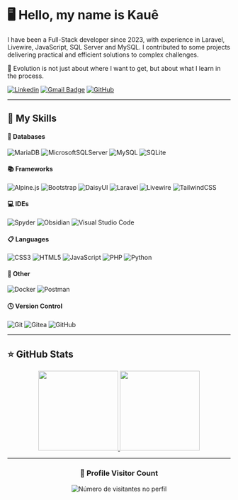<!-- @format -->

# 🖥️ Hello, my name is Kauê

I have been a Full-Stack developer since 2023, with experience in Laravel, Livewire, JavaScript, SQL Server and MySQL. I contributed to some projects delivering practical and efficient solutions to complex challenges.

💬 Evolution is not just about where I want to get, but about what I learn in the process.

[![Linkedin](https://img.shields.io/badge/LinkedIn-0077B5?style=flat-square&logo=linkedin&logoColor=white&link=https://www.linkedin.com/in/kaue-francisco-21a192168/)](https://www.linkedin.com/in/kaue-francisco-21a192168/)
[![Gmail Badge](https://img.shields.io/badge/Microsoft_Outlook-0078D4?style=flat-square&logo=microsoft-outlook&logoColor=white&link=mailto:kaue_francisco70@hotmail.com)](mailto:kaue_francisco70@hotmail.com)
[![GitHub](https://img.shields.io/badge/GitHub-100000?style=flat-square&logo=github&logoColor=white&link=)](https://github.com/kaue-f)

---

## 🚀 My Skills

#### 💾 Databases

![MariaDB](https://img.shields.io/badge/MariaDB-003545?style=flat-square&logo=mariadb&logoColor=white)
![MicrosoftSQLServer](https://img.shields.io/badge/Microsoft%20SQL%20Server-CC2927?style=flat-square&logo=microsoft%20sql%20server&logoColor=white)
![MySQL](https://img.shields.io/badge/mysql-4479A1.svg?style=flat-square&logo=mysql&logoColor=white)
![SQLite](https://img.shields.io/badge/sqlite-%2307405e.svg?style=flat-square&logo=sqlite&logoColor=white)

#### 📚 Frameworks

![Alpine.js](https://img.shields.io/badge/alpinejs-white.svg?style=flat-square&logo=alpinedotjs&logoColor=%238BC0D0)
![Bootstrap](https://img.shields.io/badge/bootstrap-%238511FA.svg?style=flat-square&logo=bootstrap&logoColor=white)
![DaisyUI](https://img.shields.io/badge/daisyui-5A0EF8?style=flat-square&logo=daisyui&logoColor=white)
![Laravel](https://img.shields.io/badge/laravel-%23FF2D20.svg?style=flat-square&logo=laravel&logoColor=white)
![Livewire](https://img.shields.io/badge/livewire-%234e56a6.svg?style=flat-square&logo=livewire&logoColor=white)
![TailwindCSS](https://img.shields.io/badge/tailwindcss-%2338B2AC.svg?style=flat-square&logo=tailwind-css&logoColor=white)

#### 💻 IDEs

![Spyder](https://img.shields.io/badge/Spyder-838485?style=flat-square&logo=spyder%20ide&logoColor=maroon)
![Obsidian](https://img.shields.io/badge/Obsidian-%23483699.svg?style=flat-square&logo=obsidian&logoColor=white)
![Visual Studio Code](https://img.shields.io/badge/Visual%20Studio%20Code-0078d7.svg?style=flat-square&logo=visual-studio-code&logoColor=white)

#### 📋 Languages

![CSS3](https://img.shields.io/badge/css3-%231572B6.svg?style=flat-square&logo=css3&logoColor=white)
![HTML5](https://img.shields.io/badge/html5-%23E34F26.svg?style=flat-square&logo=html5&logoColor=white)
![JavaScript](https://img.shields.io/badge/javascript-%23323330.svg?style=flat-square&logo=javascript&logoColor=%23F7DF1E)
![PHP](https://img.shields.io/badge/php-%23777BB4.svg?style=flat-square&logo=php&logoColor=white)
![Python](https://img.shields.io/badge/python-3670A0?style=flat-square&logo=python&logoColor=ffdd54)

#### 🥅 Other

![Docker](https://img.shields.io/badge/docker-%230db7ed.svg?style=flat-square&logo=docker&logoColor=white)
![Postman](https://img.shields.io/badge/Postman-FF6C37?style=flat-square&logo=postman&logoColor=white)

#### 🕓 Version Control

![Git](https://img.shields.io/badge/git-%23F05033.svg?style=flat-square&logo=git&logoColor=white)
![Gitea](https://img.shields.io/badge/Gitea-34495E?style=flat-square&logo=gitea&logoColor=5D9425)
![GitHub](https://img.shields.io/badge/github-%23121011.svg?style=flat-square&logo=github&logoColor=white)

---

## ⭐ GitHub Stats

<div align="center">
<a href="https://github.com/kaue-f">
<img height="180em" src="https://github-readme-stats.vercel.app/api?username=kaue-f&show_icons=true&theme=dark&include_all_commits=true&count_private=true"/>
</a>
<a href="https://github.com/kaue-f">
<img height="180em" src="https://github-readme-stats.vercel.app/api/top-langs/?username=kaue-f&layout=compact&langs_count=7&theme=dark"/>
</a>
</div>

---

<div align="center">
  <h3>📍 Profile Visitor Count</h3>
</div>
<p align="center">
  <img
    src="https://profile-counter.glitch.me/kaue-f/count.svg"
    alt="Número de visitantes no perfil"
  />
</p>
